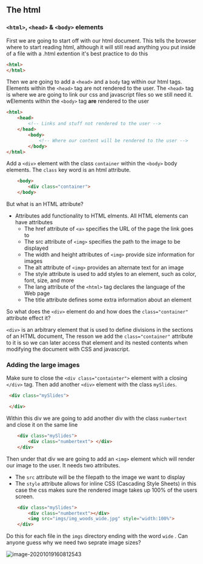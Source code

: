 ## The html

### `<html>`, `<head>` & `<body>` elements

First we are going to start off with our html document. This tells the browser where to start reading html, although it will still read anything you put inside of a file with a .html extention it's best practice to do this 
```html
<html>
</html>
```

Then we are going to add a `<head>` and a `body` tag within our html tags. 
Elements within the `<head>` tag are not rendered to the user. The `<head>` tag is where we are going to link our css and javascript files so we still need it.  wElements within the `<body>` tag **are** rendered to the user


```html
<html>
    <head>
        <!-- Links and stuff not rendered to the user -->
    </head>
        <body>
            <!-- Where our content will be rendered to the user -->
        </body>
</html>
```




Add a `<div>` element with the class `container` within the `<body>` body elements. The `class` key word is an html attribute.

```html
    <body>
        <div class="container">
    </body>
```

But what is an HTML attribute?

- Attributes add functionality to HTML elments. All HTML elements can have attributes
    - The href attribute of `<a>` specifies the URL of the page the link goes to
    - The src attribute of `<img>` specifies the path to the image to be displayed
    - The width and height attributes of `<img>` provide size information for images
    - The alt attribute of `<img>` provides an alternate text for an image
    - The style attribute is used to add styles to an element, such as color, font, size, and more
    - The lang attribute of the `<html>` tag declares the language of the Web page
    - The title attribute defines some extra information about an element

So what does the `<div>` element do and how does the `class="container"` attribute effect it? 

`<div>` is an arbitrary element that is used to define divisions in the sections of an HTML document, The resson we add the `class="container"` attribute to it is so we can later access that element and its nested contents when modifying the document with CSS and javascript. 

### Adding the large images

Make sure to close the `<div class="containter">` element with a closing `</div>` tag. Then add another `<div>` element with the class 
`mySlides`. 

```html 
 <div class="mySlides">

 </div>
```

Within this div we are going to add another div with the class `numbertext` and close it on the same line

```html
    <div class="mySlides">
        <div class="numbertext"> </div>
    </div>
```
Then under that div we are going to add an `<img>` element which will render our image to the user. It needs two attributes.
-  The `src` attribute will be the filepath to the image we want to display 
-  The `style` attribute allows for inline CSS (Cascading Style Sheets) in this case the css makes sure the rendered image takes up 100% of the users screen. 

```html
    <div class="mySlides">
        <div class="numbertext"></div>
        <img src="imgs/img_woods_wide.jpg" style="width:100%">
    </div>
```

Do this for each file in the `imgs` directory ending with the word `wide` . Can anyone guess why we need two seprate image sizes?

![image-20201019160812543](notes.assets/image-20201019160812543.png)

